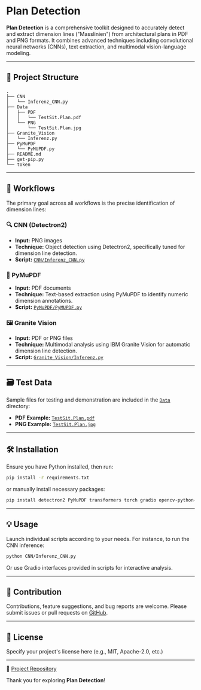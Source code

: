 
# Plan Detection

**Plan Detection** is a comprehensive toolkit designed to accurately detect and extract dimension lines ("Masslinien") from architectural plans in PDF and PNG formats. It combines advanced techniques including convolutional neural networks (CNNs), text extraction, and multimodal vision-language modeling.

---

## 📁 Project Structure

```
.
├── CNN
│   └── Inferenz_CNN.py
├── Data
│   ├── PDF
│   │   └── TestSit.Plan.pdf
│   └── PNG
│       └── TestSit.Plan.jpg
├── Granite_Vision
│   └── Inferenz.py
├── PyMuPDF
│   └── PyMUPDF.py
├── README.md
├── get-pip.py
└── token
```

---

## 🚀 Workflows

The primary goal across all workflows is the precise identification of dimension lines:

### 🔍 CNN (Detectron2)
- **Input:** PNG images
- **Technique:** Object detection using Detectron2, specifically tuned for dimension line detection.
- **Script:** [`CNN/Inferenz_CNN.py`](./CNN/Inferenz_CNN.py)

### 📑 PyMuPDF
- **Input:** PDF documents
- **Technique:** Text-based extraction using PyMuPDF to identify numeric dimension annotations.
- **Script:** [`PyMuPDF/PyMUPDF.py`](./PyMuPDF/PyMUPDF.py)

### 🖼️ Granite Vision
- **Input:** PDF or PNG files
- **Technique:** Multimodal analysis using IBM Granite Vision for automatic dimension line detection.
- **Script:** [`Granite_Vision/Inferenz.py`](./Granite_Vision/Inferenz.py)

---

## 🗃️ Test Data

Sample files for testing and demonstration are included in the [`Data`](./Data/) directory:

- **PDF Example:** [`TestSit.Plan.pdf`](./Data/PDF/TestSit.Plan.pdf)
- **PNG Example:** [`TestSit.Plan.jpg`](./Data/PNG/TestSit.Plan.jpg)

---

## 🛠️ Installation

Ensure you have Python installed, then run:

```bash
pip install -r requirements.txt
```

or manually install necessary packages:

```bash
pip install detectron2 PyMuPDF transformers torch gradio opencv-python-headless
```

---

## 💡 Usage

Launch individual scripts according to your needs. For instance, to run the CNN inference:

```bash
python CNN/Inferenz_CNN.py
```

Or use Gradio interfaces provided in scripts for interactive analysis.

---

## 🤝 Contribution

Contributions, feature suggestions, and bug reports are welcome. Please submit issues or pull requests on [GitHub](https://github.com/NiClerici/Plan_Detect).

---

## 📜 License

Specify your project's license here (e.g., MIT, Apache-2.0, etc.)

---

📌 [Project Repository](https://github.com/NiClerici/Plan_Detect)

Thank you for exploring **Plan Detection**!
